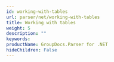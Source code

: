 ```yaml
---
id: working-with-tables
url: parser/net/working-with-tables
title: Working with tables
weight: 5
description: ""
keywords: 
productName: GroupDocs.Parser for .NET
hideChildren: False
---
```

